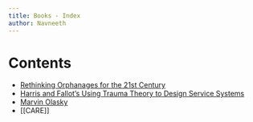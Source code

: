 ```yaml
---
title: Books - Index
author: Navneeth
---
```

# Contents
- [Rethinking Orphanages for the 21st Century](Volume%201/Reference%20Reading/Books/Rethinking%20Orphanages%20for%20the%2021st%20Century.md)
- [Harris and Fallot’s Using Trauma Theory to Design Service Systems](Harris%20and%20Fallot’s%20Using%20Trauma%20Theory%20to%20Design%20Service%20Systems)
- [Marvin Olasky](Marvin%20Olasky)
- [[CARE]]